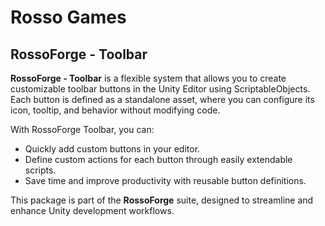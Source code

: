 # Rosso Games
## RossoForge - Toolbar

**RossoForge - Toolbar** is a flexible system that allows you to create customizable toolbar buttons in the Unity Editor using ScriptableObjects.  
Each button is defined as a standalone asset, where you can configure its icon, tooltip, and behavior without modifying code.

With RossoForge Toolbar, you can:

- Quickly add custom buttons in your editor.
- Define custom actions for each button through easily extendable scripts.
- Save time and improve productivity with reusable button definitions.

This package is part of the **RossoForge** suite, designed to streamline and enhance Unity development workflows.
